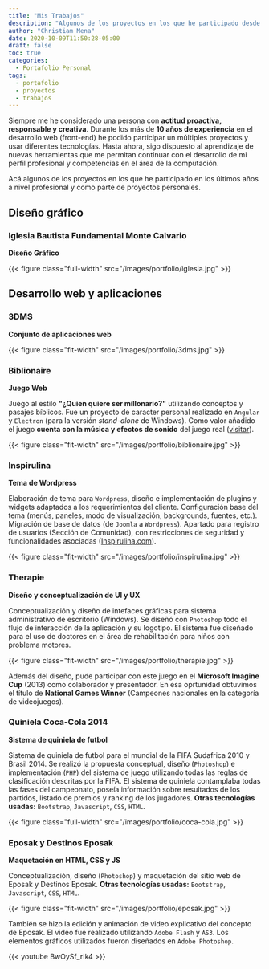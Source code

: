```yaml
---
title: "Mis Trabajos"
description: "Algunos de los proyectos en los que he participado desde hace algunos años."
author: "Christiam Mena"
date: 2020-10-09T11:50:28-05:00
draft: false
toc: true
categories:
  - Portafolio Personal
tags:
  - portafolio
  - proyectos
  - trabajos
---
```


Siempre me he considerado una persona con **actitud proactiva, responsable y creativa**. Durante los más de **10 años de experiencia** en el desarrollo web (front-end) he podido participar un múltiples proyectos y usar diferentes tecnologías. Hasta ahora, sigo dispuesto al aprendizaje de nuevas herramientas que me permitan continuar con el desarrollo de mi perfil profesional y competencias en el área de la computación.

Acá algunos de los proyectos en los que he participado en los últimos años a nivel profesional y como parte de proyectos personales.

## Diseño gráfico

### Iglesia Bautista Fundamental Monte Calvario
**Diseño Gráfico**



{{< figure class="full-width" src="/images/portfolio/iglesia.jpg" >}}

## Desarrollo web y aplicaciones

### 3DMS
**Conjunto de aplicaciones web**

{{< figure class="fit-width" src="/images/portfolio/3dms.jpg" >}}

### Biblionaire
**Juego Web**

Juego al estilo **"¿Quien quiere ser millonario?"** utilizando conceptos y pasajes bíblicos. Fue un proyecto de caracter personal realizado en ``Angular`` y ``Electron`` (para la versión _stand-alone_ de Windows). Como valor añadido el juego **cuenta con la música y efectos de sonido** del juego real ([visitar](https://biblionaire.vercel.app/ )).

{{< figure class="fit-width" src="/images/portfolio/biblionaire.jpg" >}}

### Inspirulina
**Tema de Wordpress**

Elaboración de tema para ``Wordpress``, diseño e implementación de plugins y widgets adaptados a los requerimientos del cliente. Configuración base del tema (menús, paneles, modo de visualización, backgrounds, fuentes, etc.). Migración de base de datos (de ``Joomla`` a ``Wordpress``). Apartado para registro de usuarios (Sección de Comunidad), con restricciones de seguridad y funcionalidades asociadas ([Inspirulina.com](https://www.inspirulina.com/ )).

{{< figure class="fit-width" src="/images/portfolio/inspirulina.jpg" >}}

### Therapie
**Diseño y conceptualización de UI y UX**

Conceptualización y diseño de intefaces gráficas para sistema administrativo de escritorio (Windows). Se diseñó con ``Photoshop`` todo el flujo de interacción de la aplicación y su logotipo. El sistema fue diseñado para el uso de doctores en el área de rehabilitación para niños con problema motores.

{{< figure class="fit-width" src="/images/portfolio/therapie.jpg" >}}

Además del diseño, pude participar con este juego en el **Microsoft Imagine Cup** (2013) como colaborador y presentador. En esa oprtunidad obtuvimos el título de **National Games Winner** (Campeones nacionales en la categoría de videojuegos).


<!-- ### Widget 101
**Tema de Wordpress**

Conceptualización, diseño e implementación de tema para Wordpress. Diseño e implementación de plugins y widgets. Configuración base del tema. -->

### Quiniela Coca-Cola 2014
**Sistema de quiniela de futbol**

Sistema de quiniela de futbol para el mundial de la FIFA Sudafrica 2010 y Brasil 2014. Se realizó la propuesta conceptual, diseño (``Photoshop``) e implementación (``PHP``) del sistema de juego utilizando todas las reglas de clasificación descritas por la FIFA. El sistema de quiniela contamplaba todas las fases del campeonato, poseía información sobre resultados de los partidos, listado de premios y ranking de los jugadores. **Otras tecnologías usadas:** ``Bootstrap``, ``Javascript``, ``CSS``, ``HTML``.

{{< figure class="full-width" src="/images/portfolio/coca-cola.jpg" >}}

### Eposak y Destinos Eposak
**Maquetación en HTML, CSS y JS**

Conceptualización, diseño (``Photoshop``) y maquetación del sitio web de Eposak y Destinos Eposak. **Otras tecnologías usadas:** ``Bootstrap``, ``Javascript``, ``CSS``, ``HTML``.

{{< figure class="fit-width" src="/images/portfolio/eposak.jpg" >}}

También se hizo la edición y animación de video explicativo del concepto de Eposak. El video fue realizado utilizando ``Adobe Flash`` y ``AS3``. Los elementos gráficos utilizados fueron diseñados en ``Adobe Photoshop``.

{{< youtube BwOySf_rIk4 >}}
